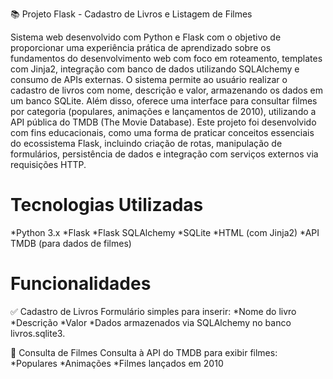 📚 Projeto Flask - Cadastro de Livros e Listagem de Filmes

Sistema web desenvolvido com Python e Flask com o objetivo de proporcionar uma experiência prática de aprendizado sobre os fundamentos do desenvolvimento web com foco em roteamento, templates com Jinja2, integração com banco de dados utilizando SQLAlchemy e consumo de APIs externas.
O sistema permite ao usuário realizar o cadastro de livros com nome, descrição e valor, armazenando os dados em um banco SQLite. Além disso, oferece uma interface para consultar filmes por categoria (populares, animações e lançamentos de 2010), utilizando a API pública do TMDB (The Movie Database).
Este projeto foi desenvolvido com fins educacionais, como uma forma de praticar conceitos essenciais do ecossistema Flask, incluindo criação de rotas, manipulação de formulários, persistência de dados e integração com serviços externos via requisições HTTP.

# Tecnologias Utilizadas
*Python 3.x
*Flask
*Flask SQLAlchemy
*SQLite
*HTML (com Jinja2)
*API TMDB (para dados de filmes)

# Funcionalidades

✅ Cadastro de Livros
Formulário simples para inserir:
*Nome do livro
*Descrição
*Valor
*Dados armazenados via SQLAlchemy no banco livros.sqlite3.

🎥 Consulta de Filmes
Consulta à API do TMDB para exibir filmes:
*Populares
*Animações
*Filmes lançados em 2010
